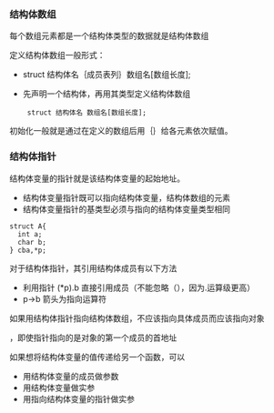### 结构体数组

每个数组元素都是一个结构体类型的数据就是结构体数组

定义结构体数组一般形式：

- struct 结构体名｛成员表列｝数组名[数组长度];
- 先声明一个结构体，再用其类型定义结构体数组

	   struct 结构体名 数组名[数组长度];

初始化一般就是通过在定义的数组后用｛｝给各元素依次赋值。

### 结构体指针

结构体变量的指针就是该结构体变量的起始地址。

- 结构体变量指针既可以指向结构体变量，结构体数组的元素
- 结构体变量指针的基类型必须与指向的结构体变量类型相同

```c_cpp
struct A{
  int a;
  char b;
} cba,*p;
```

对于结构体指针，其引用结构体成员有以下方法

- 利用指针 (*p).b 直接引用成员（不能忽略（），因为.运算级更高）
- p->b 箭头为指向运算符

如果用结构体指针指向结构体数组，不应该指向具体成员而应该指向对象

，即使指针指向的是对象的第一个成员的首地址

如果想将结构体变量的值传递给另一个函数，可以

- 用结构体变量的成员做参数
- 用结构体变量做实参
- 用指向结构体变量的指针做实参
